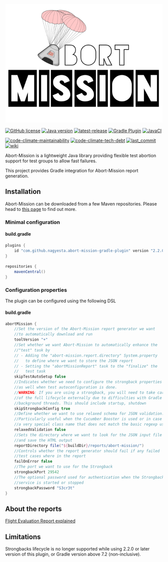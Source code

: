 ![Abort-Mission](.github/assets/Abort-Mission-logo_export_transparent_640.png)

[![GitHub license](https://img.shields.io/github/license/nagyesta/abort-mission-gradle-plugin?color=informational)](https://raw.githubusercontent.com/nagyesta/abort-mission-gradle-plugin/main/LICENSE)
[![Java version](https://img.shields.io/badge/Java%20version-8-yellow?logo=java)](https://img.shields.io/badge/Java%20version-8-yellow?logo=java)
[![latest-release](https://img.shields.io/github/v/tag/nagyesta/abort-mission-gradle-plugin?color=blue&logo=git&label=releases&sort=semver)](https://github.com/nagyesta/abort-mission-gradle-plugin/releases)
[![Gradle Plugin](https://img.shields.io/badge/gradle-plugin-blue?logo=gradle)](https://plugins.gradle.org/plugin/com.github.nagyesta.abort-mission-gradle-plugin)
[![JavaCI](https://img.shields.io/github/workflow/status/nagyesta/abort-mission-gradle-plugin/JavaCI?logo=github)](https://img.shields.io/github/workflow/status/nagyesta/abort-mission-gradle-plugin/JavaCI?logo=github)

[![code-climate-maintainability](https://img.shields.io/codeclimate/maintainability/nagyesta/abort-mission-gradle-plugin?logo=code%20climate)](https://img.shields.io/codeclimate/maintainability/nagyesta/abort-mission-gradle-plugin?logo=code%20climate)
[![code-climate-tech-debt](https://img.shields.io/codeclimate/tech-debt/nagyesta/abort-mission-gradle-plugin?logo=code%20climate)](https://img.shields.io/codeclimate/tech-debt/nagyesta/abort-mission-gradle-plugin?logo=code%20climate)
[![last_commit](https://img.shields.io/github/last-commit/nagyesta/abort-mission-gradle-plugin?logo=git)](https://img.shields.io/github/last-commit/nagyesta/abort-mission-gradle-plugin?logo=git)
[![wiki](https://img.shields.io/badge/See-Wiki-informational)](https://github.com/nagyesta/abort-mission/wiki)

Abort-Mission is a lightweight Java library providing flexible test abortion support for test groups to allow fast
failures.

This project provides Gradle integration for Abort-Mission report generation.

## Installation

Abort-Mission can be downloaded from a few Maven repositories. Please head to
[this page](https://github.com/nagyesta/abort-mission/wiki/Configuring-our-repository-for-your-build-system)
to find out more.

### Minimal configuration

#### build.gradle

```groovy
plugins {
    id "com.github.nagyesta.abort-mission-gradle-plugin" version "2.2.0"
}

repositories {
    mavenCentral()
}
```

### Configuration properties

The plugin can be configured using the following DSL

#### build.gradle

```groovy
abortMission {
    //Set the version of the Abort-Mission report generator we want
    //to automatically download and run
    toolVersion "+"
    //Set whether we want Abort-Mission to automatically enhance the
    //"test" task by
    // - Adding the "abort-mission.report.directory" System.property
    //   to define where we want to store the JSON report
    // - Setting the "abortMissionReport" task to the "finalize" the
    //   test task 
    skipTestAutoSetup false
    //Indicates whether we need to configure the strongback properties
    //as well when test autoconfiguration is done.
    //WARNING: If you are using a strongback, you will need to take care
    //of the full lifecycle externally due to difficulties with Gradle
    //background threads. This should include startup, shutdown
    skipStrongbackConfig true
    //Define whether we want to use relaxed schema for JSON validation.
    //Particularly useful when the Cucumber Booster is used or in case of
    //a very special class name that does not match the basic regexp used.
    relaxedValidation false
    //Sets the directory where we want to look for the JSON input file
    //and save the HTML output
    reportDirectory file("${buildDir}/reports/abort-mission/")
    //Controls whether the report generator should fail if any failed
    //test cases where in the report
    failOnError false
    //The port we want to use for the Strongback
    strongbackPort 29542
    //The optional password used for authentication when the Strongback
    //service is started or stopped
    strongbackPassword "S3cr3t"
}
```

## About the reports

[Flight Evaluation Report explained](https://github.com/nagyesta/abort-mission/wiki/Flight-Evaluation-Report-explained)

## Limitations

Strongbacks lifecycle is no longer supported while using 2.2.0 or later version of
this plugin, or Gradle version above 7.2 (non-inclusive).
